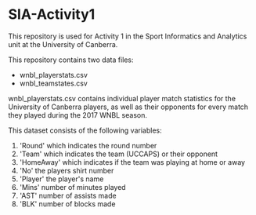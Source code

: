 # SIA-Activity1

This repository is used for Activity 1 in the Sport Informatics and Analytics unit at the 
University of Canberra. 

This repository contains two data files: 
* wnbl_playerstats.csv 
* wnbl_teamstates.csv

wnbl_playerstats.csv contains individual player match statistics for the University of 
Canberra players, as well as their opponents for every match they played during the 2017
WNBL season. 

This dataset consists of the following variables:

1. 'Round' which indicates the round number 
2. 'Team' which indicates the team (UCCAPS) or their opponent
3. 'HomeAway' which indicates if the team was playing at home or away
4. 'No' the players shirt number
5. 'Player' the player's name
6. 'Mins' number of minutes played
7. 'AST' number of assists made
8. 'BLK' number of blocks made


